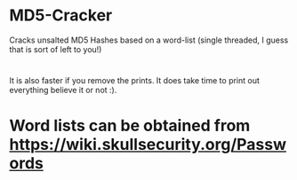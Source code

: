 # MD5-Cracker
Cracks unsalted MD5 Hashes based on a word-list (single threaded, I guess that is sort of left to you!)
#
It is also faster if you remove the prints. It does take time to print out everything believe it or not :).
# Word lists can be obtained from https://wiki.skullsecurity.org/Passwords
